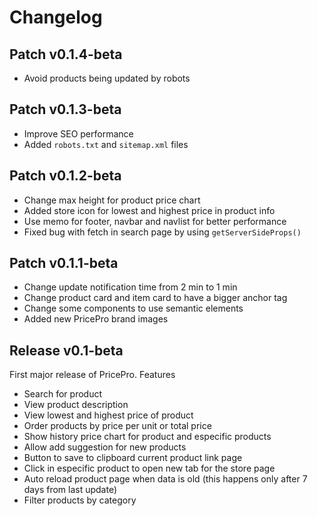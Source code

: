# Changelog

## Patch v0.1.4-beta
  - Avoid products being updated by robots

## Patch v0.1.3-beta

- Improve SEO performance
- Added `robots.txt` and `sitemap.xml` files

## Patch v0.1.2-beta

- Change max height for product price chart
- Added store icon for lowest and highest price in product info
- Use memo for footer, navbar and navlist for better performance
- Fixed bug with fetch in search page by using `getServerSideProps()`

## Patch v0.1.1-beta

- Change update notification time from 2 min to 1 min
- Change product card and item card to have a bigger anchor tag
- Change some components to use semantic elements
- Added new PricePro brand images

## Release v0.1-beta

First major release of PricePro. Features

- Search for product
- View product description
- View lowest and highest price of product
- Order products by price per unit or total price
- Show history price chart for product and especific products
- Allow add suggestion for new products
- Button to save to clipboard current product link page
- Click in especific product to open new tab for the store page
- Auto reload product page when data is old (this happens only after 7 days from last update)
- Filter products by category
